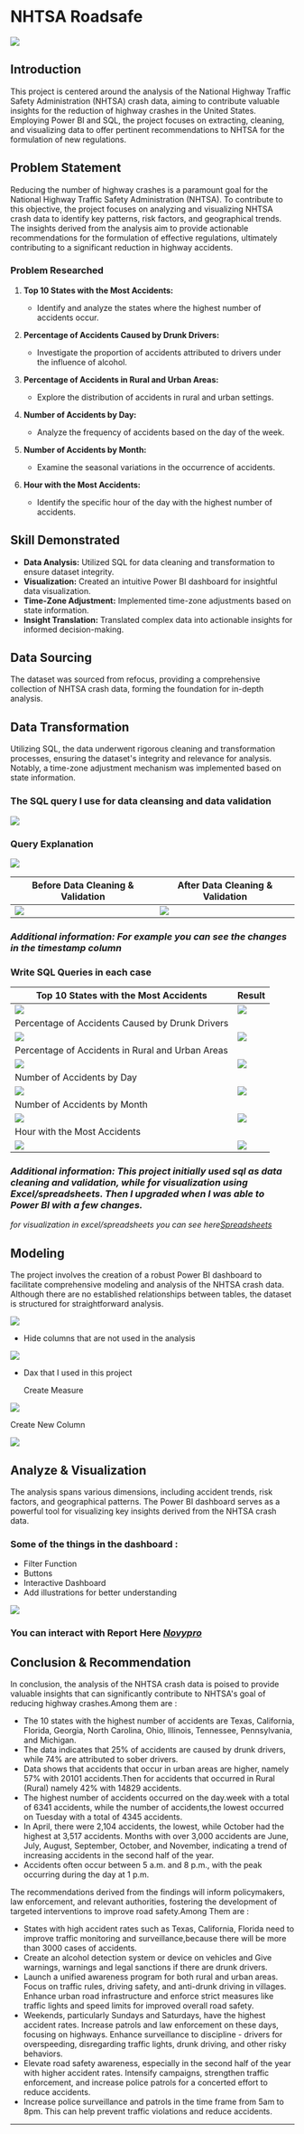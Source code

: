 # NHTSA Roadsafe

![](nhtsa_hero.png)

## Introduction

This project is centered around the analysis of the National Highway Traffic Safety Administration (NHTSA) crash data, aiming to contribute valuable insights for the reduction of highway crashes in the United States. Employing Power BI and SQL, the project focuses on extracting, cleaning, and visualizing data to offer pertinent recommendations to NHTSA for the formulation of new regulations.

## Problem Statement
Reducing the number of highway crashes is a paramount goal for the National Highway Traffic Safety Administration (NHTSA). To contribute to this objective, the project focuses on analyzing and visualizing NHTSA crash data to identify key patterns, risk factors, and geographical trends. The insights derived from the analysis aim to provide actionable recommendations for the formulation of effective regulations, ultimately contributing to a significant reduction in highway accidents.

### Problem Researched

1. **Top 10 States with the Most Accidents:**
   - Identify and analyze the states where the highest number of accidents occur.

2. **Percentage of Accidents Caused by Drunk Drivers:**
   - Investigate the proportion of accidents attributed to drivers under the influence of alcohol.

3. **Percentage of Accidents in Rural and Urban Areas:**
   - Explore the distribution of accidents in rural and urban settings.

4. **Number of Accidents by Day:**
   - Analyze the frequency of accidents based on the day of the week.

5. **Number of Accidents by Month:**
   - Examine the seasonal variations in the occurrence of accidents.

6. **Hour with the Most Accidents:**
   - Identify the specific hour of the day with the highest number of accidents.


## Skill Demonstrated

- **Data Analysis:** Utilized SQL for data cleaning and transformation to ensure dataset integrity.
- **Visualization:** Created an intuitive Power BI dashboard for insightful data visualization.
- **Time-Zone Adjustment:** Implemented time-zone adjustments based on state information.
- **Insight Translation:** Translated complex data into actionable insights for informed decision-making.

## Data Sourcing

The dataset was sourced from refocus, providing a comprehensive collection of NHTSA crash data, forming the foundation for in-depth analysis.

## Data Transformation

Utilizing SQL, the data underwent rigorous cleaning and transformation processes, ensuring the dataset's integrity and relevance for analysis. Notably, a time-zone adjustment mechanism was implemented based on state information.

### The SQL query I use for data cleansing and data validation

![](query_data_cleaning_sql.png)

### Query Explanation

![](query_sql_explanation.png)

| Before Data Cleaning & Validation | After Data Cleaning & Validation |
|----------|----------|
| ![](before_dc.png) | ![](after_dc.png) |

### _Additional information: For example you can see the changes in the timestamp column_

### Write SQL Queries in each case

| Top 10 States with the Most Accidents                                           |                               Result |
|---------------------------------------------------------------------------------|-------------------------------------------------------------------------------|
| ![](nhtsa_top10.png)                                                            |                                                   ![](result_top10.png) |
| Percentage of Accidents Caused by Drunk Drivers                                |                                |
| ![](nhtsa_drunk_status.png)                                                             |                                                            ![](result_drunk_status.png) |
| Percentage of Accidents in Rural and Urban Areas                                |                                |
| ![](nhtsa_area.png)                                                             |                                                            ![](result_area.png) |
| Number of Accidents by Day                               |                                |
| ![](nhtsa_day.png)                                                             |                                                            ![](result_day_accident.png) |
| Number of Accidents by Month                                |                                |
| ![](nhtsa_month.png)                                                             |                                                            ![](result_month_accident.png) |
| Hour with the Most Accidents                               |                                |
| ![](nhtsa_hour_accident.png)                                                             |                                                            ![](result_crash_hour.png) |

### _Additional information: This project initially used sql as data cleaning and validation, while for visualization using Excel/spreadsheets. Then I upgraded when I was able to Power BI with a few changes._
_for visualization in excel/spreadsheets you can see here[Spreadsheets](https://docs.google.com/spreadsheets/d/1HdKMd7dC9lPaufdaAg1IZ66tBdSbk8cIbod_ibwFRbI/edit#gid=1227326390)_


## Modeling

The project involves the creation of a robust Power BI dashboard to facilitate comprehensive modeling and analysis of the NHTSA crash data. Although there are no established relationships between tables, the dataset is structured for straightforward analysis.

![](relationship_table.png)

- Hide columns that are not used in the analysis

![](hide_column.png)

- Dax that I used in this project

  Create Measure 

![](dax_measure_nhtsa.png)

  Create New Column 

![](dax_create_new_column_nhtsa.png)

## Analyze & Visualization

The analysis spans various dimensions, including accident trends, risk factors, and geographical patterns. The Power BI dashboard serves as a powerful tool for visualizing key insights derived from the NHTSA crash data.

### Some of the things in the dashboard :
- Filter Function
- Buttons
- Interactive Dashboard
- Add illustrations for better understanding

![](NHTSANew.png)

### You can interact with Report Here _[Novypro](https://www.novypro.com/project/nhtsa-roadsafe)_

## Conclusion & Recommendation

In conclusion, the analysis of the NHTSA crash data is poised to provide valuable insights that can significantly contribute to NHTSA's goal of reducing highway crashes.Among them are :

- The 10 states with the highest number of accidents are Texas, California, Florida, Georgia, North Carolina, Ohio, Illinois, Tennessee, Pennsylvania, and Michigan. 
- The data indicates that 25% of accidents are caused by drunk drivers, while 74% are attributed to sober drivers.
- Data shows that accidents that occur in urban areas are higher, namely 57% with 20101 accidents.Then for accidents that occurred in Rural (Rural) namely 42% with 14829 accidents.
- The highest number of accidents occurred on the day.week with a total of 6341 accidents, while the number of accidents,the lowest occurred on Tuesday with a total of 4345 accidents.
- In April, there were 2,104 accidents, the lowest, while October had the highest at 3,517 accidents. Months with over 3,000 accidents are June, July, August, September, October, and November, 
  indicating a trend of increasing accidents in the second half of the year.
- Accidents often occur between 5 a.m. and 8 p.m., with the peak occurring during the day at 1 p.m. 

The recommendations derived from the findings will inform policymakers, law enforcement, and relevant authorities, fostering the development of targeted interventions to improve road safety.Among Them are :

- States with high accident rates such as Texas, California, Florida need to improve traffic monitoring and surveillance,because there will be more than 3000 cases of accidents.
- Create an alcohol detection system or device on vehicles and Give warnings, warnings and legal sanctions if there are drunk drivers.
- Launch a unified awareness program for both rural and urban areas. Focus on traffic rules, driving safety, and anti-drunk driving in villages. Enhance urban road infrastructure and enforce 
  strict measures like traffic lights and speed limits for improved overall road safety.
- Weekends, particularly Sundays and Saturdays, have the highest accident rates. Increase patrols and law enforcement on these days, focusing on highways. Enhance surveillance to discipline - 
  drivers for overspeeding, disregarding traffic lights, drunk driving, and other risky behaviors.
- Elevate road safety awareness, especially in the second half of the year with higher accident rates. Intensify campaigns, strengthen traffic enforcement, and increase police patrols for a 
  concerted effort to reduce accidents.
- Increase police surveillance and patrols in the time frame from 5am to 8pm. This can help prevent traffic violations and reduce accidents.



---------------------------------------------------------------------------------------------------------------------------------------------------------------------------------------------------
